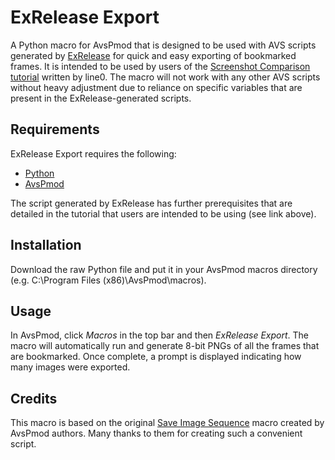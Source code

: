 ExRelease Export
================
A Python macro for AvsPmod that is designed to be used with AVS scripts generated by [ExRelease](https://github.com/line0/ExRelease) for quick and easy exporting of bookmarked frames. It is intended to be used by users of the [Screenshot Comparison tutorial](http://forums.bakabt.me/index.php?topic=38998.0) written by line0. The macro will not work with any other AVS scripts without heavy adjustment due to reliance on specific variables that are present in the ExRelease-generated scripts.

Requirements
------------
ExRelease Export requires the following:

* [Python](http://www.python.org/)
* [AvsPmod](https://github.com/AvsPmod/AvsPmod)

The script generated by ExRelease has further prerequisites that are detailed in the tutorial that users are intended to be using (see link above).

Installation
------------
Download the raw Python file and put it in your AvsPmod macros directory (e.g. C:\Program Files (x86)\AvsPmod\macros).

Usage
-----
In AvsPmod, click *Macros* in the top bar and then *ExRelease Export*. The macro will automatically run and generate 8-bit PNGs of all the frames that are bookmarked. Once complete, a prompt is displayed indicating how many images were exported.

Credits
-------
This macro is based on the original [Save Image Sequence](https://github.com/AvsPmod/AvsPmod/blob/master/macros/Save%20Image%20Sequence.py) macro created by AvsPmod authors. Many thanks to them for creating such a convenient script.
